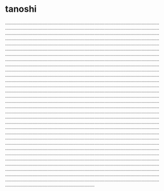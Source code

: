 # tanoshi
............................................................................................................................................................................................................................................................................................................................................................................................................................................................................................................................................................................................................................................................................................................................................................................................................................................................................................................................................................................................................................................................................................................................................................................................................................................................................................................................................................................................................................................................................................................................................................................................................................................................................................................................................................................................................................................................................................................................................................................................................................................................................................................................................................................................................................................................................................................................................................................................................................................................................................................................................................................................................................................................................................................................................................................................................................................................................................................................................................................................................................................................................................................................................................................................................................................................................................................................................................................................................................................................................................................................................................................................................................................................................................................................................................................................................................................................................................................................................................................................................................................................................